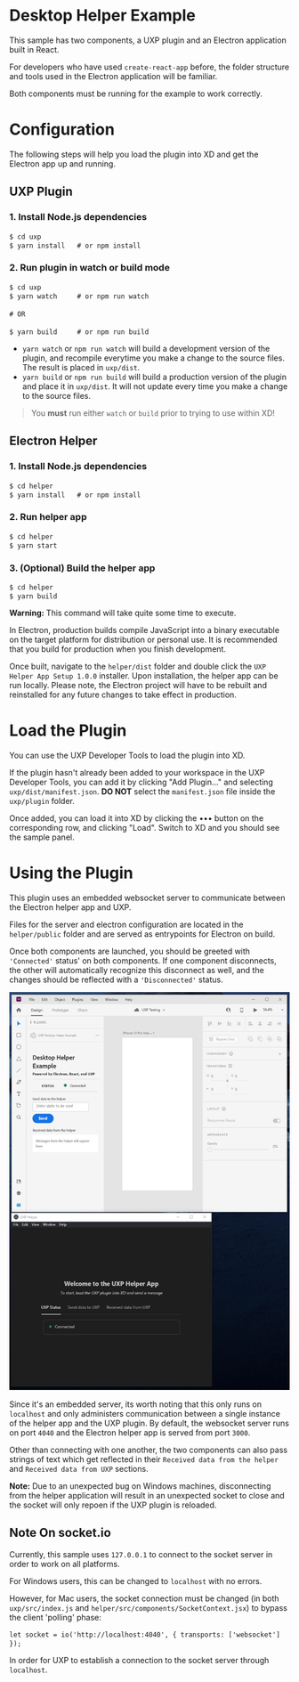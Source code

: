 # Desktop Helper Example

This sample has two components, a UXP plugin and an Electron application built in React.

For developers who have used `create-react-app` before, the folder structure and tools used in the Electron application will be familiar.

Both components must be running for the example to work correctly.

# Configuration

The following steps will help you load the plugin into XD and get the Electron app up and running.

## UXP Plugin

### 1. Install Node.js dependencies

```
$ cd uxp
$ yarn install   # or npm install
```

### 2. Run plugin in watch or build mode

```
$ cd uxp
$ yarn watch     # or npm run watch

# OR

$ yarn build     # or npm run build
```

- `yarn watch` or `npm run watch` will build a development version of the plugin, and recompile everytime you make a change to the source files. The result is placed in `uxp/dist`.
- `yarn build` or `npm run build` will build a production version of the plugin and place it in `uxp/dist`. It will not update every time you make a change to the source files.

> You **must** run either `watch` or `build` prior to trying to use within XD!

## Electron Helper

### 1. Install Node.js dependencies

```
$ cd helper
$ yarn install   # or npm install
```

### 2. Run helper app

```
$ cd helper
$ yarn start
```

### 3. (Optional) Build the helper app

```
$ cd helper
$ yarn build
```

**Warning:** This command will take quite some time to execute.

In Electron, production builds compile JavaScript into a binary executable on the target platform for distribution or personal use. It is recommended that you build for production when you finish development.

Once built, navigate to the `helper/dist` folder and double click the `UXP Helper App Setup 1.0.0` installer. Upon installation, the helper app can be run locally. Please note, the Electron project will have to be rebuilt and reinstalled for any future changes to take effect in production.

# Load the Plugin

You can use the UXP Developer Tools to load the plugin into XD.

If the plugin hasn't already been added to your workspace in the UXP Developer Tools, you can add it by clicking "Add Plugin..." and selecting `uxp/dist/manifest.json`. **DO NOT** select the `manifest.json` file inside the `uxp/plugin` folder.

Once added, you can load it into XD by clicking the ••• button on the corresponding row, and clicking "Load". Switch to XD and you should see the sample panel.

# Using the Plugin

This plugin uses an embedded websocket server to communicate between the Electron helper app and UXP.

Files for the server and electron configuration are located in the `helper/public` folder and are served as entrypoints for Electron on build.

Once both components are launched, you should be greeted with `'Connected'` status' on both components. If one component disconnects, the other will automatically recognize this disconnect as well, and the changes should be reflected with a `'Disconnected'` status.

![Plugin Screenshot](./images/connection.png)

Since it's an embedded server, its worth noting that this only runs on `localhost` and only administers communication between a single instance of the helper app and the UXP plugin. By default, the websocket server runs on port `4040` and the Electron helper app is served from port `3000`.

Other than connecting with one another, the two components can also pass strings of text which get reflected in their `Received data from the helper` and `Received data from UXP` sections.

**Note:** Due to an unexpected bug on Windows machines, disconnecting from the helper application will result in an unexpected socket to close and the socket will only repoen if the UXP plugin is reloaded.

## Note On socket.io

Currently, this sample uses `127.0.0.1` to connect to the socket server in order to work on all platforms.

For Windows users, this can be changed to `localhost` with no errors.

However, for Mac users, the socket connection must be changed (in both `uxp/src/index.js` and `helper/src/components/SocketContext.jsx`) to bypass the client 'polling' phase:

```
let socket = io('http://localhost:4040', { transports: ['websocket'] });
```

In order for UXP to establish a connection to the socket server through `localhost`.
